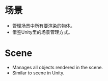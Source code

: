 ﻿# 场景
* 管理场景中所有要渲染的物体。
* 借鉴Unity里的场景管理方式。

# Scene
* Manages all objects rendered in the scene.
* Similar to scene in Unity.
